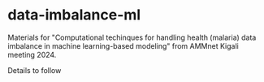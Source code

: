 # data-imbalance-ml
Materials for "Computational techinques for handling health (malaria) data imbalance in machine learning-based modeling" from AMMnet Kigali meeting 2024. 

Details to follow
